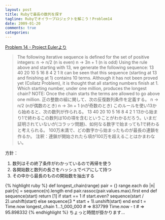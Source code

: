 ```yaml
---
layout: post
title: Rubyで最長の数列を探す
tagline: Rubyでオイラープロジェクトを解こう！Problem14
date: 2009-01-20
comments: true
categories:
---
```



[Problem 14 - Project Eulerより](http://projecteuler.net/index.php?section=problems&id=14)
> 
> The following iterative sequence is defined for the set of positive integers:
> n → n/2 (n is even)
> n → 3n + 1 (n is odd)
> Using the rule above and starting with 13, we generate the following sequence:
> 13  40  20  10  5  16  8  4  2  1
> It can be seen that this sequence (starting at 13 and finishing at 1) contains 10 terms. Although it has not been proved yet (Collatz Problem), it is thought that all starting numbers finish at 1.
> Which starting number, under one million, produces the longest chain?
> NOTE: Once the chain starts the terms are allowed to go above one million.
> 正の整数の組に関して、次の反復数列条件を定義する。
> n →  n/2 (nが偶数のとき)
> n → 3n + 1 (nが奇数のとき)
> このルールを使い13から始めると、次の数列が作られる。
> 13  40  20  10  5  16  8  4  2  1
> 13から始まり1で終わるこの数列は10の項を含むということがわかるだろう。いまだ証明されていないが(コラッツ問題)、如何なる数字で始まっても1で終わると考えられる。
> 100万未満で、どの数字から始まったものが最長の連鎖を作るか。
> 注釈：連鎖が開始されたら項が100万を超えることはかまわない。


方針：

1. 数列はその終了条件がわかっているので再帰を使う
1. 各開始数と数列の長さをハッシュでペアにして持つ
1. その中から最長のものの開始数を抽出する

{% highlight ruby %}
 def longest_chain(range)
   pair = {}
   range.each do |n|
     pair[n] = sequence(n).length
   end
   pair.rassoc(pair.values.max).first
 end
 def sequence(start)
   return [1] if start == 1
   if start.even?
     sequence(start / 2).unshift(start)
   else
     sequence(3 * start + 1).unshift(start)
   end
 end
 t = Time.now
 longest_chain 1...1_000_000 # => 837799
 Time.now - t # => 95.898332
{% endhighlight %}
ちょっと時間が掛かります…
